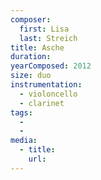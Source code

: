 ```yaml
---
composer:
  first: Lisa
  last: ​Streich
title: Asche
duration:
yearComposed: 2012
size: duo
instrumentation:
  - violoncello
  - clarinet
tags:
  -
  -
media:
  - title:
    url:
---
```

